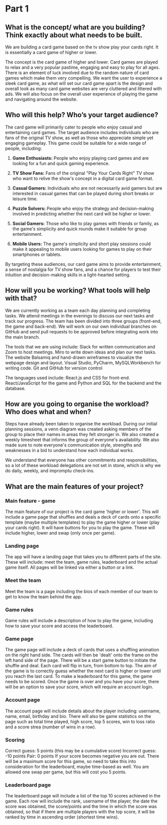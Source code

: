 # Part 1


## What is the concept/ what are you building? Think exactly about what needs to be built.

We are building a card game based on the tv show play your cards right. It is essentially a card game of higher or lower.

The concept is the card game of higher and lower. Card games are played to relax and a very popular pastime, engaging and easy to play for all ages. There is an element of luck involved due to the random nature of card games which make them very compelling. We want the user to experience a sleek card game, as what will set our card game apart is the design and overall look as many card game websites are very cluttered and littered with ads. We will also focus on the overall user experience of playing the game and navigating around the website.

## Who will this help? Who’s your target audience?
The card game will primarily cater to people who enjoy casual and entertaining card games. The target audience includes individuals who are fans of the original TV show, as well as those who appreciate simple yet engaging gameplay. This game could be suitable for a wide range of people, including:

1. **Game Enthusiasts:** People who enjoy playing card games and are looking for a fun and quick gaming experience.

2. **TV Show Fans:** Fans of the original "Play Your Cards Right" TV show who want to relive the show's concept in a digital card game format.

3. **Casual Gamers:** Individuals who are not necessarily avid gamers but are interested in casual games that can be played during short breaks or leisure time.

4. **Puzzle Solvers:** People who enjoy the strategy and decision-making involved in predicting whether the next card will be higher or lower.

5. **Social Gamers:** Those who like to play games with friends or family, as the game's simplicity and quick rounds make it suitable for group entertainment.

6. **Mobile Users:** The game's simplicity and short play sessions could make it appealing to mobile users looking for games to play on their smartphones or tablets.

By targeting these audiences, our card game aims to provide entertainment, a sense of nostalgia for TV show fans, and a chance for players to test their intuition and decision-making skills in a light-hearted setting.


## How will you be working? What tools will help with that?
We are currently working as a team each day planning and completing tasks. We attend meetings in the evenings to discuss our next tasks and track our progress. The team has been divided into three groups (front-end, the game and back-end). We will work on our own individual branches on GitHub and send pull requests to be approved before integrating work into the main branch.

The tools that we are using include:
Slack for written communication and Zoom to host meetings.
Miro to write down ideas and plan our next tasks.
The website Balsamiq and hand-drawn wireframes to visualize the webpage design and layout.
Visual Studio, PyCharm, MySQLWorkbench for writing code.
Git and GitHub for version control

The languages used include: React.js and CSS for front-end. React/JavaScript for the game and Python and SQL for the backend and the database.


## How are you going to organise the workload? Who does what and when?
Steps have already been taken to organise the workload. During our initial planning sessions, a venn diagram was created asking members of the group to place their names in areas they felt stronger in. We also created a weekly timesheet that informs the group of everyone's availability. We also made sure to note everyone's communication style, strengths and weaknesses in a bid to understand how each individual works. 

We understand that everyone has other commitments and responsibilities, so a lot of these workload delegations are not set in stone, which is why we do daily, weekly, and impromptu check-ins.


## What are the main features of your project?
### Main feature - game
The main feature of our project is the card game 'higher or lower'. This will include a game page that shuffles and deals a deck of cards onto a specific template (maybe multiple templates) to play the game higher or lower (play your cards right). It will have buttons for you to play the game. These will include higher, lower and swap (only once per game).

### Landing page
The app will have a landing page that takes you to different parts of the site. These will include: meet the team, game rules, leaderboard and the actual game itself. All pages will be linked via either a button or a link.

### Meet the team
Meet the team is a page including the bios of each member of our team to get to know the team behind the app.

### Game rules
Game rules will include a description of how to play the game, including how to save your score and access the leaderboard.

### Game page
The game page will include a deck of cards that uses a shuffling animation on the right hand side. The cards will then be 'dealt' onto the frame on the left hand side of the page. There will be a start game button to initiate the shuffle and deal. Each card will flip in turn, from bottom to top. The aim of the game is to correctly guess whether the next card is higher or lower until you reach the last card. To make a leaderboard for this game, the game needs to be scored. Once the game is over and you have your score, there will be an option to save your score, which will require an account login.

### Account page
The account page will include details about the player including: username, name, email, birthday and bio. There will also be game statistics on the page such as total time played, high score, top 5 scores, win to loss ratio and a score strea (number of wins in a row).

### Scoring
Correct guess: 5 points (this may be a cumulative score)
Incorrect guess: -10 points
Pair: 0 points
If your score becomes negative you are out.
There will be a maximum score for this game, so need to take this into consideration for the leaderboard, maybe time-based as well.
You are allowed one swap per game, but this will cost you 5 points.

### Leaderboard page
The leaderboard page will include a list of the top 10 scores achieved in the game. Each row will include the rank, username of the player, the date the score was obtained, the score/points and the time in which the score was obtained, so that if there are multiple players with the top score, it will be ranked by time in ascending order (shortest time wins).